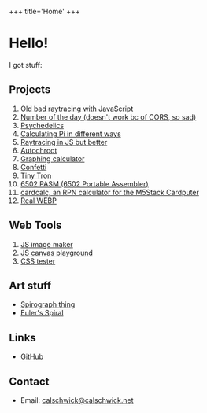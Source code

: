 +++
title='Home'
+++

# Hello!

I got stuff:

## Projects
1. [Old bad raytracing with JavaScript](https://calschwick.net/raytracing-web/)
2. [Number of the day (doesn't work bc of CORS, so sad)](https://calschwick.net/notd/)
3. [Psychedelics](https://calschwick.net/psychedelics/)
4. [Calculating Pi in different ways](https://calschwick.net/pi/)
5. [Raytracing in JS but better](https://calschwick.net/new-raytracing/)
1. [Autochroot](projects/autochroot)
6. [Graphing calculator](projects/graphing)
7. [Confetti](projects/confetti)
8. [Tiny Tron](projects/tiny-tron)
9. [6502 PASM (6502 Portable Assembler)](https://calschwick.net/6502pasm/)
10. [cardcalc, an RPN calculator for the M5Stack Cardputer](https://calschwick.net/cardcalc/)
10. [Real WEBP](projects/real-webp)

## Web Tools
1. [JS image maker](https://calschwick.net/image-maker/)
2. [JS canvas playground](https://calschwick.net/canvas-playground/)
3. [CSS tester](https://calschwick.net/css-tester/)

## Art stuff
- [Spirograph thing](https://calschwick.net/spirograph/)
- [Euler's Spiral](https://calschwick.net/eulers-spiral/)

## Links
- [GitHub](https://github.com/CalSch)

## Contact
- Email: calschwick@calschwick.net